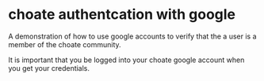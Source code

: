 # choate authentcation with google

A demonstration of how to use google accounts to verify that the a
user is a member of the choate community. 

It is important that you be logged into your choate google account
when you get your credentials.


